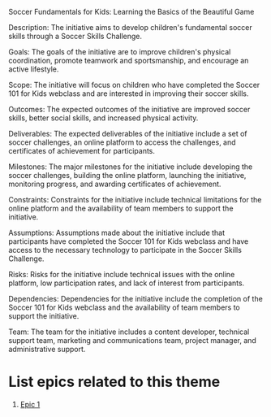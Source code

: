 Soccer Fundamentals for Kids: Learning the Basics of the Beautiful Game

Description: The initiative aims to develop children's fundamental soccer skills through a Soccer Skills Challenge.

Goals: The goals of the initiative are to improve children's physical coordination, promote teamwork and sportsmanship, and encourage an active lifestyle.

Scope: The initiative will focus on children who have completed the Soccer 101 for Kids webclass and are interested in improving their soccer skills.

Outcomes: The expected outcomes of the initiative are improved soccer skills, better social skills, and increased physical activity.

Deliverables: The expected deliverables of the initiative include a set of soccer challenges, an online platform to access the challenges, and certificates of achievement for participants.

Milestones: The major milestones for the initiative include developing the soccer challenges, building the online platform, launching the initiative, monitoring progress, and awarding certificates of achievement.

Constraints: Constraints for the initiative include technical limitations for the online platform and the availability of team members to support the initiative.

Assumptions: Assumptions made about the initiative include that participants have completed the Soccer 101 for Kids webclass and have access to the necessary technology to participate in the Soccer Skills Challenge.

Risks: Risks for the initiative include technical issues with the online platform, low participation rates, and lack of interest from participants.

Dependencies: Dependencies for the initiative include the completion of the Soccer 101 for Kids webclass and the availability of team members to support the initiative.

Team: The team for the initiative includes a content developer, technical support team, marketing and communications team, project manager, and administrative support.

# List epics related to this theme
1. [Epic 1](documentation/templates/theme/initiatives/epics/epic_template.md)